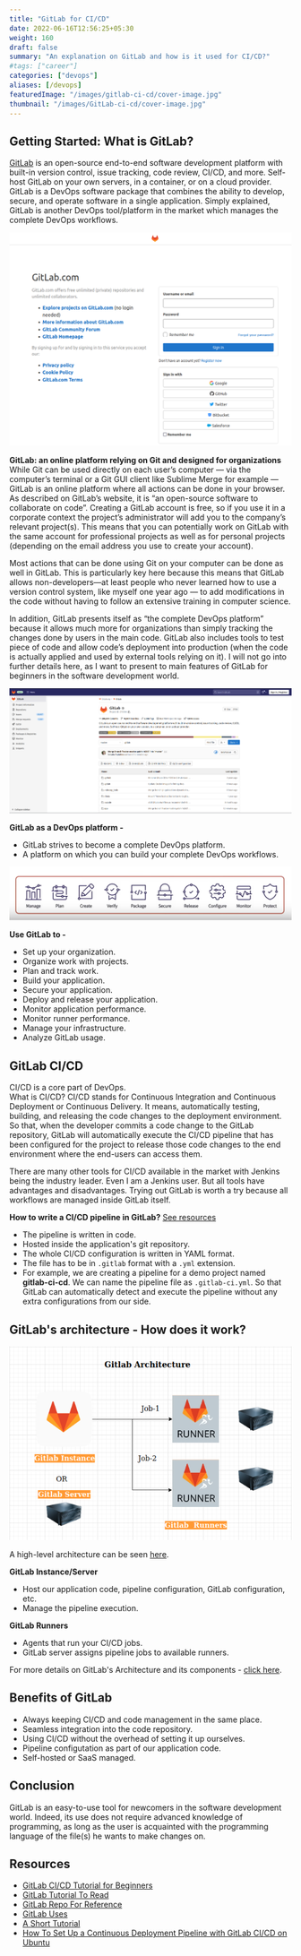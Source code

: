 ```yaml
---
title: "GitLab for CI/CD"
date: 2022-06-16T12:56:25+05:30
weight: 160
draft: false
summary: "An explanation on GitLab and how is it used for CI/CD?"
#tags: ["career"]
categories: ["devops"]
aliases: [/devops]
featuredImage: "/images/gitlab-ci-cd/cover-image.jpg"
thumbnail: "/images/GitLab-ci-cd/cover-image.jpg"
---
```


## Getting Started: What is GitLab?

[GitLab](https://about.GitLab.com/) is an open-source end-to-end software development platform with built-in version control, issue tracking, code review, CI/CD, and more. Self-host GitLab on your own servers, in a container, or on a cloud provider. GitLab is a DevOps software package that combines the ability to develop, secure, and operate software in a single application. Simply explained, GitLab is another DevOps tool/platform in the market which manages the complete DevOps workflows.

![Gitlab Sign-in page](/images/gitlab-ci-cd/sign-in-pg.png "GitLab Sign-in page")

**GitLab: an online platform relying on Git and designed for organizations**  
While Git can be used directly on each user’s computer — via the computer’s terminal or a Git GUI client like Sublime Merge for example — GitLab is an online platform where all actions can be done in your browser. As described on GitLab’s website, it is “an open-source software to collaborate on code”. Creating a GitLab account is free, so if you use it in a corporate context the project’s administrator will add you to the company’s relevant project(s). This means that you can potentially work on GitLab with the same account for professional projects as well as for personal projects (depending on the email address you use to create your account).

Most actions that can be done using Git on your computer can be done as well in GitLab. This is particularly key here because this means that GitLab allows non-developers—at least people who never learned how to use a version control system, like myself one year ago — to add modifications in the code without having to follow an extensive training in computer science.

In addition, GitLab presents itself as “the complete DevOps platform” because it allows much more for organizations than simply tracking the changes done by users in the main code. GitLab also includes tools to test piece of code and allow code’s deployment into production (when the code is actually applied and used by external tools relying on it). I will not go into further details here, as I want to present to main features of GitLab for beginners in the software development world.

![An overview of the GitLab Project](/images/gitlab-ci-cd/overview.png "An overview of GitLab Project")

**GitLab as a DevOps platform -**

- GitLab strives to become a complete DevOps platform.
- A platform on which you can build your complete DevOps workflows.

![GitLab workflow](/images/gitlab-ci-cd/gitlab.png "GitLab Workflow")

**Use GitLab to -**

- Set up your organization.
- Organize work with projects.
- Plan and track work.
- Build your application.
- Secure your application.
- Deploy and release your application.
- Monitor application performance.
- Monitor runner performance.
- Manage your infrastructure.
- Analyze GitLab usage.

## GitLab CI/CD

CI/CD is a core part of DevOps.  
What is CI/CD? CI/CD stands for Continuous Integration and Continuous Deployment or Continuous Delivery. It means, automatically testing, building, and releasing the code changes to the deployment environment. So that, when the developer commits a code change to the GitLab repository, GitLab will automatically execute the CI/CD pipeline that has been configured for the project to release those code changes to the end environment where the end-users can access them.

There are many other tools for CI/CD available in the market with Jenkins being the industry leader. Even I am a Jenkins user. But all tools have advantages and disadvantages. Trying out GitLab is worth a try because all workflows are managed inside GitLab itself.

**How to write a CI/CD pipeline in GitLab?** [See resources](#resources)

- The pipeline is written in code.
- Hosted inside the application's git repository.
- The whole CI/CD configuration is written in YAML format.
- The file has to be in `.gitlab` format with a `.yml` extension.
- For example, we are creating a pipeline for a demo project named **gitlab-ci-cd**. We can name the pipeline file as `.gitlab-ci.yml`. So that GitLab can automatically detect and execute the pipeline without any extra configurations from our side.

## GitLab's architecture - How does it work?

![GitLab Architecture](/images/gitlab-ci-cd/architecture.png "Architecture diagram of Gitlab")

A high-level architecture can be seen [here](https://docs.gitlab.com/ee/development/img/architecture_simplified_v14_9.png).

**GitLab Instance/Server**

- Host our application code, pipeline configuration, GitLab configuration, etc.
- Manage the pipeline execution.

**GitLab Runners**

- Agents that run your CI/CD jobs.
- GitLab server assigns pipeline jobs to available runners.

For more details on GitLab's Architecture and its components - [click here](https://docs.gitlab.com/ee/development/architecture.html).

## Benefits of GitLab

- Always keeping CI/CD and code management in the same place.
- Seamless integration into the code repository.
- Using CI/CD without the overhead of setting it up ourselves.
- Pipeline configutation as part of our application code.
- Self-hosted or SaaS managed.

## Conclusion

GitLab is an easy-to-use tool for newcomers in the software development world. Indeed, its use does not require advanced knowledge of programming, as long as the user is acquainted with the programming language of the file(s) he wants to make changes on.

## Resources

- [GitLab CI/CD Tutorial for Beginners](https://youtu.be/qP8kir2GUgo)
- [GitLab Tutorial To Read](https://www.tutorialspoint.com/GitLab/index.htm)
- [GitLab Repo For Reference](https://gitlab.com/nanuchi/gitlab-cicd-crash-course)
- [GitLab Uses](https://docs.gitlab.com/ee/user/)
- [A Short Tutorial](https://luong-komorebi.github.io/Short-Gitlab-Tutorial/)
- [How To Set Up a Continuous Deployment Pipeline with GitLab CI/CD on Ubuntu](https://www.digitalocean.com/community/tutorials/how-to-set-up-a-continuous-deployment-pipeline-with-gitlab-ci-cd-on-ubuntu-18-04)
